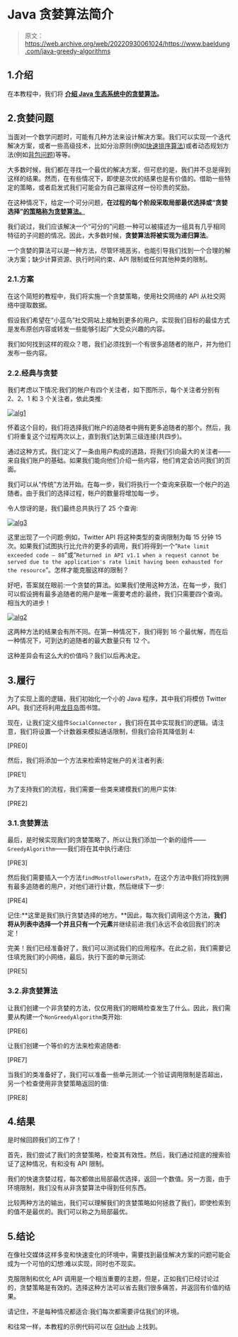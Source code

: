 # Java 贪婪算法简介

> 原文：<https://web.archive.org/web/20220930061024/https://www.baeldung.com/java-greedy-algorithms>

## 1.介绍

在本教程中，我们将 **[介绍 Java 生态系统中的贪婪算法](/web/20221129200855/https://www.baeldung.com/cs/greedy-approach-vs-dynamic-programming)。**

## 2.贪婪问题

当面对一个数学问题时，可能有几种方法来设计解决方案。我们可以实现一个迭代解决方案，或者一些高级技术，比如分治原则(例如[快速排序算法](/web/20221129200855/https://www.baeldung.com/java-quicksort))或者动态规划方法(例如[背包问题](/web/20221129200855/https://www.baeldung.com/java-knapsack))等等。

大多数时候，我们都在寻找一个最优的解决方案，但可悲的是，我们并不总是得到这样的结果。然而，在有些情况下，即使是次优的结果也是有价值的。借助一些特定的策略，或者启发式我们可能会为自己赢得这样一份珍贵的奖励。

在这种情况下，给定一个可分问题，**在过程的每个阶段采取局部最优选择或“贪婪选择”[的策略称为贪婪算法。](/web/20221129200855/https://www.baeldung.com/cs/greedy-approach-vs-dynamic-programming)**

我们说过，我们应该解决一个“可分的”问题:一种可以被描述为一组具有几乎相同特征的子问题的情况。因此，大多数时候，**贪婪算法将被实现为递归算法**。

一个贪婪的算法可以是一种方法，尽管环境恶劣，也能引导我们找到一个合理的解决方案；缺少计算资源、执行时间约束、API 限制或任何其他种类的限制。

### 2.1.方案

在这个简短的教程中，我们将实施一个贪婪策略，使用社交网络的 API 从社交网络中提取数据。

假设我们希望在“小蓝鸟”社交网站上接触到更多的用户。实现我们目标的最佳方式是发布原创内容或转发一些能够引起广大受众兴趣的内容。

我们如何找到这样的观众？嗯，我们必须找到一个有很多追随者的账户，并为他们发布一些内容。

### 2.2.经典与贪婪

我们考虑以下情况:我们的帐户有四个关注者，如下图所示，每个关注者分别有 2、2、1 和 3 个关注者，依此类推:

[![alg1](img/ec0d921b981b81609bf68fcb19aa3595.png)](/web/20221129200855/https://www.baeldung.com/wp-content/uploads/2020/01/alg1.png)

怀着这个目的，我们将选择我们帐户的追随者中拥有更多追随者的那个。然后，我们将重复这个过程两次以上，直到我们达到第三级连接(共四步)。

通过这种方式，我们定义了一条由用户构成的道路，将我们引向最大的关注者——来自我们账户的基础。如果我们能向他们介绍一些内容，他们肯定会访问我们的页面。

我们可以从“传统”方法开始。在每一步，我们将执行一个查询来获取一个帐户的追随者。由于我们的选择过程，帐户的数量将增加每一步。

令人惊讶的是，我们最终总共执行了 25 个查询:

[![alg3](img/2700c3d9d902e8289e4d88621dcc8fea.png)](/web/20221129200855/https://www.baeldung.com/wp-content/uploads/2020/01/alg3.png)

这里出现了一个问题:例如，Twitter API 将这种类型的查询限制为每 15 分钟 15 次。如果我们试图执行比允许的更多的调用，我们将得到一个“`Rate limit exceeded code – 88`”或“`Returned in API v1.1 when a request cannot be served due to the application's rate limit having been exhausted for the resource`”。怎样才能克服这样的限制？

好吧，答案就在眼前:一个贪婪的算法。如果我们使用这种方法，在每一步，我们可以假设拥有最多追随者的用户是唯一需要考虑的:最终，我们只需要四个查询。相当大的进步！

[![alg2](img/3c7d4c7ab2e2b206279a81905b2486fc.png)](/web/20221129200855/https://www.baeldung.com/wp-content/uploads/2020/01/alg2.png)

这两种方法的结果会有所不同。在第一种情况下，我们得到 16 个最优解，而在后一种情况下，可到达的追随者的最大数量只有 12 个。

这种差异会有这么大的价值吗？我们以后再决定。

## 3.履行

为了实现上面的逻辑，我们初始化一个小的 Java 程序，其中我们将模仿 Twitter API。我们还将利用[龙目岛](/web/20221129200855/https://www.baeldung.com/intro-to-project-lombok)图书馆。

现在，让我们定义组件`SocialConnector` ，我们将在其中实现我们的逻辑。请注意，我们将设置一个计数器来模拟通话限制，但我们会将其降低到 4:

[PRE0]

然后，我们将添加一个方法来检索特定帐户的关注者列表:

[PRE1]

为了支持我们的流程，我们需要一些类来建模我们的用户实体:

[PRE2]

### 3.1.贪婪算法

最后，是时候实现我们的贪婪策略了，所以让我们添加一个新的组件——`GreedyAlgorithm`——我们将在其中执行递归:

[PRE3]

然后我们需要插入一个方法`findMostFollowersPath`，在这个方法中我们将找到拥有最多追随者的用户，对他们进行计数，然后继续下一步:

[PRE4]

记住:**这里是我们执行贪婪选择的地方。**因此，每次我们调用这个方法，**我们将从列表中选择一个并且只有一个元素**并继续前进:我们永远不会收回我们的决定！

完美！我们已经准备好了，我们可以测试我们的应用程序。在此之前，我们需要记住填充我们的小网络，最后，执行下面的单元测试:

[PRE5]

### 3.2.非贪婪算法

让我们创建一个非贪婪的方法，仅仅用我们的眼睛检查发生了什么。因此，我们需要从构建一个`NonGreedyAlgorithm`类开始:

[PRE6]

让我们创建一个等价的方法来检索追随者:

[PRE7]

当我们的类准备好了，我们可以准备一些单元测试:一个验证调用限制是否超出，另一个检查使用非贪婪策略返回的值:

[PRE8]

## 4.结果

是时候回顾我们的工作了！

首先，我们尝试了我们的贪婪策略，检查其有效性。然后，我们通过彻底的搜索验证了这种情况，有和没有 API 限制。

我们的快速贪婪过程，每次都做出局部最优选择，返回一个数值。另一方面，由于环境限制，我们没有从非贪婪算法中得到任何东西。

比较两种方法的输出，我们可以理解我们的贪婪策略如何拯救了我们，即使检索到的值不是最优的。我们可以称之为局部最优。

## 5.结论

在像社交媒体这样多变和快速变化的环境中，需要找到最佳解决方案的问题可能会成为一个可怕的幻想:难以实现，同时也不现实。

克服限制和优化 API 调用是一个相当重要的主题，但是，正如我们已经讨论过的，贪婪策略是有效的。选择这种方法可以省去我们很多痛苦，并返回有价值的结果。

请记住，不是每种情况都适合:我们每次都需要评估我们的环境。

和往常一样，本教程的示例代码可以在 [GitHub](https://web.archive.org/web/20221129200855/https://github.com/eugenp/tutorials/tree/master/algorithms-modules/algorithms-miscellaneous-6) 上找到。